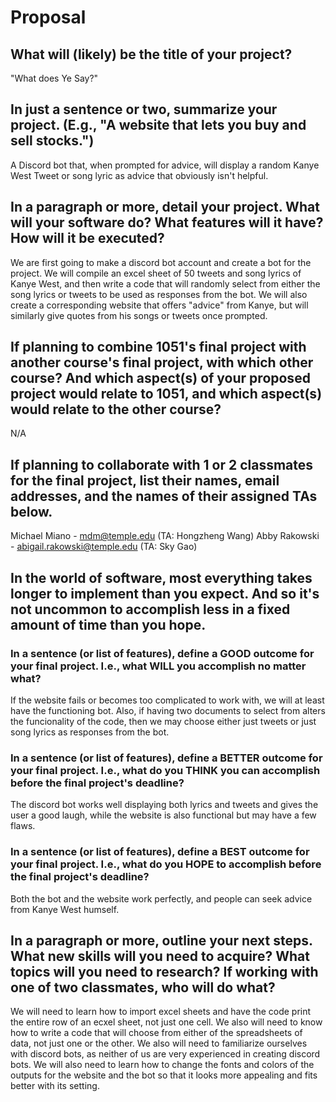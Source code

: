 # Proposal

## What will (likely) be the title of your project?

"What does Ye Say?"

## In just a sentence or two, summarize your project. (E.g., "A website that lets you buy and sell stocks.")

A Discord bot that, when prompted for advice, will display a random Kanye West Tweet or song lyric as advice that obviously isn't helpful.

## In a paragraph or more, detail your project. What will your software do? What features will it have? How will it be executed?

We are first going to make a discord bot account and create a bot for the project. We will compile an excel sheet of 50 tweets and song lyrics of Kanye West, and then write a code that will randomly select from either the song lyrics or tweets to be used as responses from the bot. We will also create a corresponding website that offers "advice" from Kanye, but will similarly give quotes from his songs or tweets once prompted. 

## If planning to combine 1051's final project with another course's final project, with which other course? And which aspect(s) of your proposed project would relate to 1051, and which aspect(s) would relate to the other course?

N/A

## If planning to collaborate with 1 or 2 classmates for the final project, list their names, email addresses, and the names of their assigned TAs below.

Michael Miano - mdm@temple.edu (TA: Hongzheng Wang)
Abby Rakowski - abigail.rakowski@temple.edu (TA: Sky Gao)

## In the world of software, most everything takes longer to implement than you expect. And so it's not uncommon to accomplish less in a fixed amount of time than you hope.

### In a sentence (or list of features), define a GOOD outcome for your final project. I.e., what WILL you accomplish no matter what?

If the website fails or becomes too complicated to work with, we will at least have the functioning bot. Also, if having two documents to select from alters the funcionality of the code, then we may choose either just tweets or just song lyrics as responses from the bot.

### In a sentence (or list of features), define a BETTER outcome for your final project. I.e., what do you THINK you can accomplish before the final project's deadline?

The discord bot works well displaying both lyrics and tweets and gives the user a good laugh, while the website is also functional but may have a few flaws. 

### In a sentence (or list of features), define a BEST outcome for your final project. I.e., what do you HOPE to accomplish before the final project's deadline?

Both the bot and the website work perfectly, and people can seek advice from Kanye West humself.

## In a paragraph or more, outline your next steps. What new skills will you need to acquire? What topics will you need to research? If working with one of two classmates, who will do what?

We will need to learn how to import excel sheets and have the code print the entire row of an ecxel sheet, not just one cell. We also will need to know how to write a code that will choose from either of the spreadsheets of data, not just one or the other. We also will need to familiarize ourselves with discord bots, as neither of us are very experienced in creating discord bots. We will also need to learn how to change the fonts and colors of the outputs for the website and the bot so that it looks more appealing and fits better with its setting.
